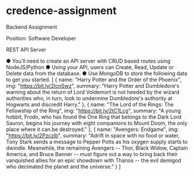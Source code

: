 # credence-assignment

Backend Assignment 

Position: Software Developer 

REST API Server 

● You’ll need to create an API server with CRUD based routes using NodeJS/Python 
● Using your API, users can Create, Read, Update or Delete data from the database. 
● Use MongoDB to store the following data to get you started. 
[
  { 
    name: "Harry Potter and the Order of the Phoenix", 
    img: "https://bit.ly/2IcnSwz", 
    summary: "Harry Potter and Dumbledore's warning about the return of Lord Voldemort is not heeded by the wizard authorities who, in turn, look to undermine Dumbledore's authority at Hogwarts and discredit Harry." 
  }, 
  { 
    name: "The Lord of the Rings: The Fellowship of the Ring", 
    img: "https://bit.ly/2tC1Lcg", 
    summary: "A young hobbit, Frodo, who has found the One Ring that 
              belongs to the Dark Lord Sauron, begins his journey with eight companions to Mount Doom, the only place where it can be destroyed." 
  },
  { 
    name: "Avengers: Endgame", 
    img: "https://bit.ly/2Pzczlb", 
    summary: "Adrift in space with no food or water, Tony Stark sends a 
              message to Pepper Potts as his oxygen supply starts to dwindle. Meanwhile, the remaining Avengers -- Thor, Black Widow, Captain America, and Bruce Banner -- must figure out a way to bring back their vanquished allies for an epic showdown with Thanos -- the evil demigod who decimated the planet and the universe." 
  }
] 
